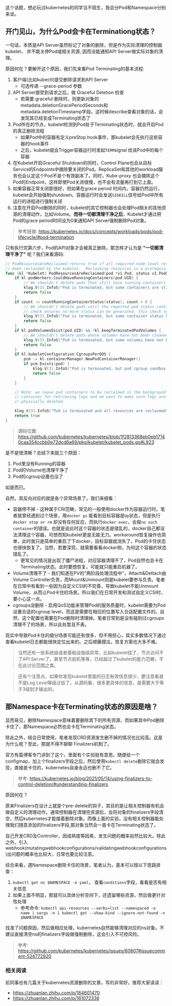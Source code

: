 这个话题，想必玩过kubernetes的同学当不陌生，我会分Pod和Namespace分别来谈。

## 开门见山，为什么Pod会卡在Terminationg状态？

一句话，本质是API Server虽然标记了对象的删除，但是作为实际清理的控制器kubelet， 并不能关停Pod或相关资源, 因而没能通知API Server做实际对象的清理。

原因何在？要解开这个原因，我们先来看Pod Terminating的基本流程:

1. 客户端(比如kubectl)提交删除请求到API Server
	* 可选传递 --grace-period 参数
2. API Server接受到请求之后，做 Graceful Deletion 检查
	* 若需要 graceful 删除时，则更新对象的 metadata.deletionGracePeriodSeconds和metadata.deletionTimestamp字段。这时候describe查看对象的话，会发现其已经变成Terminating状态了
3. Pod所在的节点，kubelet检测到Pod处于Terminating状态时，就会开启Pod的真正删除流程
	* 如果Pod中的容器有定义preStop hook事件，那kubelet会先执行这些容器的hook事件
	* 之后，kubelet就会Trigger容器运行时发起`TERM`signal 给该Pod中的每个容器
4. 在Kubelet开启Graceful Shutdown的同时，Control Plane也会从目标Service的Endpoints中摘除要关闭的Pod。ReplicaSet和其他的workload服务也会认定这个Pod不是个有效副本了。同时，Kube-proxy 也会摘除这个Pod的Endpoint，这样即使Pod关闭很慢，也不会有流量再打到它上面。
5. 如果容器正常关闭那很好，但如果在grace period 时间内，容器仍然运行，kubelet会开始强制shutdown。容器运行时会发送`SIGKILL`信号给Pod中所有运行的进程进行强制关闭
6. 注意在开启Pod删除的同时，kubelet的其它控制器也会处理Pod相关的其他资源的清理动作，比如Volume。**而待一切都清理干净之后**，Kubelet才通过把Pod的grace period时间设为0来通知API Server强制删除Pod对象。

> 参考链接: https://kubernetes.io/docs/concepts/workloads/pods/pod-lifecycle/#pod-termination

只有执行完第六步，Pod的API对象才会被真正删除。那怎样才认为是 **"一切都清理干净了"** 呢？我们来看源码:

``` go
// PodResourcesAreReclaimed returns true if all required node-level resources that a pod was consuming have
// been reclaimed by the kubelet.  Reclaiming resources is a prerequisite to deleting a pod from theAPI Server.
func (kl *Kubelet) PodResourcesAreReclaimed(pod *v1.Pod, status v1.PodStatus) bool {
	if kl.podWorkers.CouldHaveRunningContainers(pod.UID) {
		// We shouldn't delete pods that still have running containers
		klog.V(3).InfoS("Pod is terminated, but some containers are still running", "pod", klog.KObj(pod))
		return false
	}
	if count := countRunningContainerStatus(status); count > 0 {
		// We shouldn't delete pods until the reported pod status contains no more running containers (the previous
		// check ensures no more status can be generated, this check verifies we have seen enough of the status)
		klog.V(3).InfoS("Pod is terminated, but some container status has not yet been reported", "pod", klog.KObj(pod), "running", count)
		return false
	}
	if kl.podVolumesExist(pod.UID) && !kl.keepTerminatedPodVolumes {
		// We shouldn't delete pods whose volumes have not been cleaned up if we are not keeping terminated pod volumes
		klog.V(3).InfoS("Pod is terminated, but some volumes have not been cleaned up", "pod", klog.KObj(pod))
		return false
	}
	if kl.kubeletConfiguration.CgroupsPerQOS {
		pcm := kl.containerManager.NewPodContainerManager()
		if pcm.Exists(pod) {
			klog.V(3).InfoS("Pod is terminated, but pod cgroup sandbox has not been cleaned up", "pod", klog.KObj(pod))
			return false
		}
	}

	// Note: we leave pod containers to be reclaimed in the background since dockershim requires the
	// container for retrieving logs and we want to make sure logs are available until the pod is
	// physically deleted.

	klog.V(3).InfoS("Pod is terminated and all resources are reclaimed", "pod", klog.KObj(pod))
	return true
}
```
> 源码位置: https://github.com/kubernetes/kubernetes/blob/1f2813368eb0eb17140caa354ccbb0e72dcd6a69/pkg/kubelet/kubelet_pods.go#L923

是不是很清晰？总结下来就三个原因：

1. Pod里没有Running的容器
2. Pod的Volume也清理干净了
3. Pod的cgroup设置也没了

如是而已。

自然，其反向对应的就是各个异常场景了。我们来细看：

* 容器停不掉 - 这种属于CRI范畴，常见的一般使用docker作为容器运行时。笔者就曾经遇到过个场景，用`docker ps` 能看到目标容器是`Up`状态，但是执行`docker stop or rm` 却没有任何反应，而执行`docker exec`，会报`no such container`的错误。也就是说此时这个容器的状态是错乱的，docker自己都没法清理这个容器，可想而知kubelet更是无能无力。workaround恢复操作也简单，此时我只是简单的重启了下docker，目标容器就消失了，Pod的卡住状态也很快恢复了。当然，若要深究，就需要看看docker侧，为何这个容器的状态错乱了。
	* 更常见的情况是出现了僵尸进程，对应容器清理不了，Pod自然也会卡在Terminating状态。此时要想恢复，可能就只能重启机器了。
* Volume清理不了 - 我们知道在PV的"两阶段处理流程中"，Attach&Dettach由Volume Controller负责，而Mount&Unmount则是kubelet要参与负责。笔者在日常中有看到一些因为自定义CSI的不完善，导致kubelet不能Unmount Volume，从而让Pod卡住的场景。所以我们在日常开发和测试自定义CSI时，要小心这一点。
* cgroups没删除 - 启用QoS功能来管理Pod的服务质量时，kubelet需要为Pod设置合适的cgroup level，而这是需要在相应的位置写入合适配置文件的。自然，这个配置也需要在Pod删除时清理掉。笔者日常到是没有碰到过cgroups清理不了的场景，所以此处暂且不表。

现实中导致Pod卡住的细分场景可能还有很多，但不用担心，其实多数情况下通过查看kubelet日志都能很快定位出来的。之后顺藤摸瓜，恢复方案也大多不难。

> 当然还有一些系统级或者基础设施级异常，比如kubelet挂了，节点访问不了API Server了，甚至节点宕机等等，已经超过了kubelet的能力范畴，不在此讨论范围之类。

> 还有个注意点，如果你发现kubelet里面的日志有效信息很少，要注意看是不是Log Level等级过低了。从源码看，很多更具体的信息，是需要大于等于3级别才输出的。

## 那Namespace卡在Terminating状态的原因是啥？

显而易见，删除Namespace意味着要删除其下的所有资源，而如果其中Pod删除卡住了，那Namespace必然也会卡在Terminating状态。

除此之外，结合日常使用，笔者发现CRD资源发生删不掉的情况也比较高。这是为什么呢？至此，那就不得不聊聊 Finalizers机制了。

官方有篇博客专门讲到了这个，里面有个实验挺有意思。随便给一个configmap，加上个finalizers字段之后，然后使用`kubectl delete`删除它就会发现，直接是卡住的，kubernetes自身永远也删不了它。

> 参考: https://kubernetes.io/blog/2021/05/14/using-finalizers-to-control-deletion/#understanding-finalizers

原因何在？

原来Finalizers在设计上就是个pre-delete的钩子，其目的是让相关控制器有机会做自定义的清理动作。通常控制器在清理完资源后，会将对象的finalizers字段清空，然后kubernetes才能接着删除对象。而像上面的实验，没有相关控制器能处理我们随意添加的finalizers字段,那对象当然会一直卡在Terminating状态了。

自己开发CRD及Controller，因成熟度等因素，发生问题的概率自然比较大。除此之外，引入webhook(mutatingwebhookconfigurations/validatingwebhookconfigurations)出问题的概率也比较大，日常也要比较注意。

综合来看，遇Namespace删除卡住的场景，笔者认为，基本可以按以下思路排查：

1. `kubectl get ns $NAMESPACE -o yaml`， 查看`conditions`字段，看看是否有相关信息
2. 如果上面不明显，那就可以具体分析空间下，还遗留哪些资源，然后做更针对性处理
   *  参考命令: `kubectl api-resources --verbs=list --namespaced -o name | xargs -n 1 kubectl get --show-kind --ignore-not-found -n $NAMESPACE
`

找准了问题原因，然后做相应处理，kubernetes自然能够清理对应的ns对象。不建议直接清空ns的finalizers字段做强制删除，这会引入不可控风险。

> 参考: https://github.com/kubernetes/kubernetes/issues/60807#issuecomment-524772920

### 相关阅读

前同事也有几篇关于kubernetes资源删除的文章，写的非常好，推荐大家读读：

* https://zhuanlan.zhihu.com/p/164601470
* https://zhuanlan.zhihu.com/p/161072336
		


